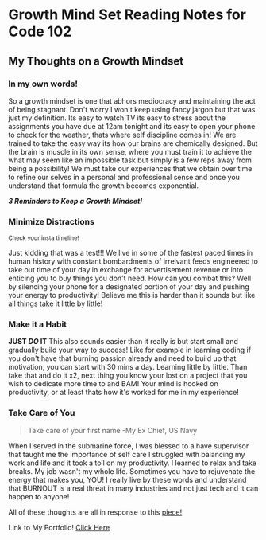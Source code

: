 # Growth Mind Set Reading Notes for Code 102


## My Thoughts on a Growth Mindset

### In my own words!
So a growth mindset is one that abhors mediocracy and maintaining the act of being stagnant. Don't worry I won't keep using fancy jargon but that was just my definition. Its easy to watch TV its easy to stress about the assignments you have due at 12am tonight and its easy to open your phone to check for the weather, thats where self discipline comes in! We are trained to take the easy way its how our brains are chemically designed. But the brain is muscle in its own sense, where you must train it to achieve the what may seem like an impossible task but simply is a few reps away from being a possibility! We must take our experiences that we obtain over time to refine our selves in a personal and professional sense and once you understand that formula the growth becomes exponential. 

***3 Reminders to Keep a Growth Mindset!***

### Minimize Distractions
<sub> Check your insta timeline! </sub>

Just kidding that was a test!!! We live in some of the fastest paced times in human history with constant bombardments of irrelvant feeds engineered to take out time of your day in exchange for advertisement revenue or into enticing you to buy things you don't need. How can you combat this? Well by silencing your phone for a designated portion of your day and pushing your energy to productivity! Believe me this is harder than it sounds but like all things take it little by little!

### Make it a Habit
**JUST _DO_ IT**
This also sounds easier than it really is but start small and gradually build your way to success! Like for example in learning coding if you don't have that burning passion already and need to build up that motivation, you can start with 30 mins a day. Learning little by little. Than take that and do it x2, next thing you know your lost on a project that you wish to dedicate more time to and BAM! Your mind is hooked on productivity, or at least thats how it's worked for me in my experience!

### Take Care of You
> Take care of your first name -My Ex Chief, US Navy

When I served in the submarine force, I was blessed to a have supervisor that taught me the importance of self care I struggled with balancing my work and life and it took a toll on my productivity. I learned to relax and take breaks. My job wasn't my whole life. Sometimes you have to rejuvenate the energy that makes you, YOU! I really live by these words and understand that BURNOUT is a real threat in many industries and not just tech and it can happen to anyone!

All of these thoughts are all in response to this [piece!](https://www.atlassian.com/blog/inside-atlassian/growth-mindset)

Link to My Portfolio! [Click Here](https://github.com/ZuSolaris)
